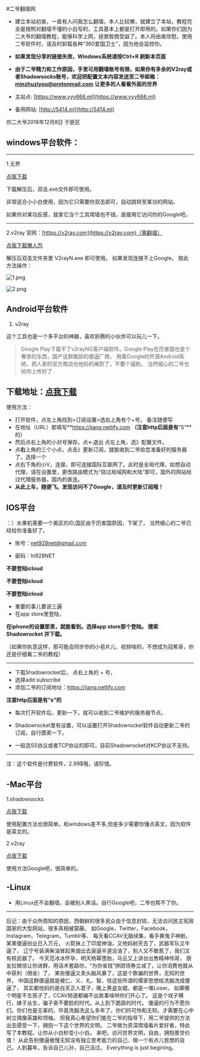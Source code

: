 #二爷翻墙网

* 建立本站初衷，一直有人问我怎么翻墙，本人比较懒，就建立了本站，教程完全是按照对翻墙不懂的小白写的，工具基本上都是打开即用的。如果你们因为二大爷的翻墙教程，能够科学上网，拯救智商受益了。本人将由衷欣慰。使用二爷软件时，请及时卸载各种“360爱国卫士”，因为他会监控你。

*  **如果发现分享的链接失效，Windows系统请按Ctrl+R 刷新本页面**
*  **由于二爷精力和工作原因，手里可用翻墙账号有限，如果你有多余的V2ray或者Shadowsocks账号，欢迎把配置文本内容发送至二爷邮箱：[minzhuziyou@protonmail.com](minzhuziyou@protonmail.com "minzhuziyou@protonmail.com")**
**让更多的人看看外面的世界**

* 主站点: [https://www.yyy666.ml](https://www.yyy666.ml)

* 备用网站: [http://5414.ml](http://5414.ml)


你二大爷2018年12月8日 于匪区

## windows平台软件： 

* * *

1.无界 

[点我下载](https://www.lanzous.com/i367nkj)

下载解压后，双击.exe文件即可使用。

非常适合小小白使用，因为它只需要你双击即可，自动跳转至某功的网站。

如果你对某功反感，就拿它当个工具爬墙也不错，直接用它访问你的Google吧。

* * *

2.v2ray
 官网：[https://v2ray.com](https://v2ray.com)（需翻墙）
 

[点我下载懒人包](https://www.lanzous.com/i3v99uh)

解压后双击文件夹里 V2rayN.exe 即可使用。
如果发现连接不上Google。
按此方法操作：

![1.png](https://i.loli.net/2019/04/25/5cc12d036ad65.png)


![2.png](https://i.loli.net/2019/04/25/5cc12d03c15fb.png)

## Android平台软件

1. v2ray 


 这个工具也是一个多平台的神器，喜欢折腾的小伙伴可以玩儿一下。
>Google Play下载不了v2rayNG客户端软件。Google Play在历害国也是个奢侈的东西，国产这群跪舔的傻逼厂商，
用着Google的开源Android系统，把人家的官方商店也他妈的阉割了，不要个逼脸。 当然细心的二爷也给你上传好了

下载地址：[点我下载](https://www.lanzous.com/i3wpndg) 
 ------------
 使用方法：

*  打开软件，点左上角找到>订阅设置>选右上角有个+号， 备注随便写
*  在地址（URL）那填写**https://jiang.netlify.com **（注意http后面是有**“S”**的）
*  然后点右上角的小对号保存。点←退出 点左上角，选》配置文件。
*  点**右**上角的三个小点，点击》更新订阅，就能收到二爷给您准备好的服务器了。选择一个
*  点右下角的小V，连接，即可连接国际互联网了。此时是全局代理，如想自动代理，请在设置里，更改路由模式为“绕过局域网和大陆”即可，国外的网站经过代理服务器，国内的直连。
*  **从此上车，随便飞。发现访问不了Google，请及时更新订阅哦！**

##  IOS平台 
：）水果机需要一个美区的ID,国区由于历害国原因，下架了， 当然细心的二爷已经给你准备好了。 

* 账号：net928net@gmail.com

* 密码：hi928NET



 **不要登陆icloud**

**不要登陆icloud**

**不要登陆icloud**

- 重要的事儿要说三遍
- 在app store里登陆，

 

**在iphone的设置那里，就能看到。选择app store那个登陆。 搜索Shadowrocket 并下载。**
 
（如果你执意这样，那可能会同步你的小皂片儿、视频啥的，不想成为冠希哥，你还是仔细看二爷的教程）
* * *

* 下载Shadowrocket后， 点右上角的 + 号，
* 选择add subscribe 
* 添加二爷的订阅地址：[https://jiang.netlify.com ](https://jiang.netlify.com  "https://jiang.netlify.com ")

**注意http后面是有“s”的**

* 每次打开软件后，更新一下，就可以收到二爷维护的服务器节点。 

* Shadowrocket里有设置，可以设置打开Shadowrocket软件自动更新二爷的订阅，自行摸索一下。

* 一般选SS协议或者TCP协议的即可，目前Shadowrocket对KCP协议不支持。

* * *
注：这个软件是付费软件，2.99$哦，请珍惜。

## -Mac平台 
1.shadowsocks 

[点我下载](https://github.com/shadowsocks/ShadowsocksX-NG/releases)

使用配置方法也很简单。和windows差不多,但是多少需要你懂点英文，因为软件是英文的。 

2.v2ray 

[点我下载](https://github.com/Cenmrev/V2RayX/releases)

使用方法Google吧，很简单的。

## -Linux

* 用Linux还不会翻墙，会被别人笑话。自行Google吧，二爷也帮不了你。


* * *

后记：由于众所周知的原因，西朝鲜的很多民众由于信息封锁，无法访问民主宪政国家的大型网站，很多真相被蒙蔽。 如Google，Twitter，Facebook，Instagram，Telegram，Tumblr等、 每天看CCAV无脑续集，看手撕鬼子神剧，某某傻逼创业日入万元， 火箭抹上了印度神油，又他妈射天去了，武器军队又牛逼了， 辽宁号装满柴油冒起黑烟出去装逼半道没油了，别人又不敢惹了，我们又有核武器了。 今天范冰冰怀孕，明天杨幂堕胎，马云又上讲台出售精神伟哥， 朋友拉微信让你进群，用话术套路你，“为你省钱”拼团领券立减了，让你消费他就从中获利（佣金）了， 某些傻逼又卖头脑风暴了，这是个欺骗的世界，无知的世界， 中国这群傻逼就是被仁、义、礼、智、信这些所谓的儒家思想给洗脑洗成傻逼了， 其实都他妈的是白天正人君子，晚上男盗女娼，都是一堆Loser。 如果哪个明星不生孩子了，CCAV频道都编不出故事啥哄你们开心了。 这是个戏子横行，婊子丛生，骗子臭不要脸的时代。从上到下跪舔的时代。 傻逼的行为不愿你们。你们也是无辜的，毕竟洗脑洗这么多年了。你们的可怜和无知，才需要在心中树立偶像英雄和领袖。 但我真心希望你们能在二爷的指导下，用二爷提供的方法出去感受一下，拥抱一下这个世界的文明。 二爷做为资深爬墙看片爱好者，特此写了本教程。让你从小白秒变小小白。 来吧，访问世界文明，自由，拥抱普世价值！ 从此告别傻逼傲慢无知没有独立思考能力的自己、做一个有点儿思想的自己。人到暮年，告诉自己儿孙，自己活过。 Everything is just begining。


